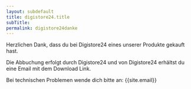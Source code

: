 ```yaml
---
layout: subdefault
title: digistore24.title
subTitle:
permalink: digistore24danke
---
```


Herzlichen Dank, dass du bei Digistore24 eines unserer Produkte gekauft hast.

Die Abbuchung erfolgt durch Digistore24 und von Digistore24 erhältst du eine Email
mit dem Download Link.

Bei technischen Problemen wende dich bitte an: {{site.email}}
